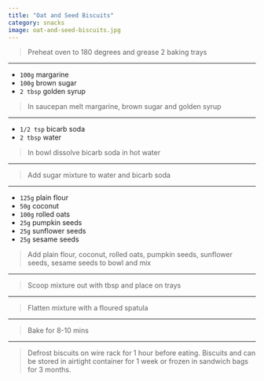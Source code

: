 ```yaml
---
title: "Oat and Seed Biscuits"
category: snacks
image: oat-and-seed-biscuits.jpg
---
```



> Preheat oven to 180 degrees and grease 2 baking trays

---

* `100g` margarine
* `100g` brown sugar
* `2 tbsp` golden syrup

> In saucepan melt margarine, brown sugar and golden syrup

---

* `1/2 tsp` bicarb soda
* `2 tbsp` water

> In bowl dissolve bicarb soda in hot water

---

> Add sugar mixture to water and bicarb soda

---

* `125g` plain flour
* `50g` coconut
* `100g` rolled oats
* `25g` pumpkin seeds
* `25g` sunflower seeds
* `25g` sesame seeds

> Add plain flour, coconut, rolled oats, pumpkin seeds, sunflower seeds, sesame seeds to bowl and mix

---

> Scoop mixture out with tbsp and place on trays

---

> Flatten mixture with a floured spatula

---

> Bake for 8-10 mins

---

> Defrost biscuits on wire rack for 1 hour before eating. Biscuits and can be stored in airtight container for 1 week or frozen in sandwich bags for 3 months.

